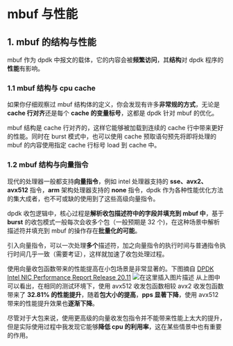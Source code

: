 # mbuf 与性能
## 1. mbuf 的结构与性能
mbuf 作为 dpdk 中报文的载体，它的内容会被**频繁访问**，其**结构**对 dpdk 程序的**性能**有影响。

### 1.1 mbuf 结构与 cpu cache
如果你仔细观察过 mbuf 结构体的定义，你会发现有许多**非常规的方式**，无论是 **cache 行对齐**还是每个 **cache 的变量标号**，这都是 dpdk 针对 mbuf 的优化。

mbuf 结构是 cache 行对齐的，这样它能够被加载到连续的 cache 行中带来更好的性能。同时在 burst 模式中，也可以使用 cache 预取语句预先将即将处理的 mbuf 的内容使用指定 cache 行标号 load 到 cache 中。

### 1.2 mbuf 结构与向量指令
现代的处理器一般都支持**向量指令**，例如 intel 处理器支持的 **sse、avx2、avx512** 指令，**arm** 架构处理器支持的 **none** 指令，dpdk 作为各种性能优化方法的集大成者，也不可或缺的使用到了这些高级向量指令。

dpdk 收包逻辑中，核心过程是**解析收包描述符中的字段并填充到 mbuf 中**，基于 **burst** 的收包模式一般每次会收多个包（一般预期是 32 个)，在这种场景中解析描述符并填充到 mbuf 的操作存在**批量化的可能**。

引入向量指令，可以一次处理**多个**描述符，加之向量指令的执行时间与普通指令执行时间几乎一致（需要考证），这样就加速了收包处理过程。

使用向量收包函数带来的性能提高在小包场景是非常显著的。下图摘自 [DPDK Intel NIC Performance Report Release 20.11](http://fast.dpdk.org/doc/perf/DPDK_20_11_Intel_NIC_performance_report.pdf)
![在这里插入图片描述](https://img-blog.csdnimg.cn/95f6c97541fb41c5b59ad8461af0def7.png?x-oss-process=image/watermark,type_ZmFuZ3poZW5naGVpdGk,shadow_10,text_aHR0cHM6Ly9ibG9nLmNzZG4ubmV0L0xvbmd5dV93bHo=,size_16,color_FFFFFF,t_70)
从上图中可以看出，在相同的测试环境下，使用 avx512 收发包函数相较 avx2 收发包函数带来了 **32.81% 的性能提升**，随着**包大小的提高**，**pps 显著下降**，使用 avx512 带来的性能提升效果也**逐渐下降**。

尽管对于大包来说，使用更高级的向量收发包指令并不能带来性能上太大的提升，但是实际使用过程中我发现它能够**降低 cpu 的利用率**，这在某些情景中也有重要的作用。